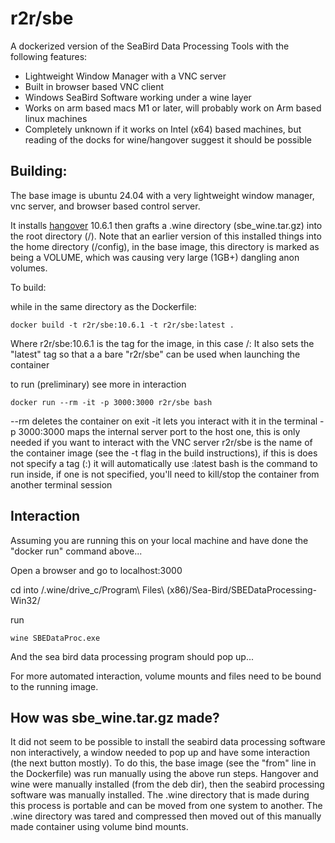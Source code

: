 # r2r/sbe
A dockerized version of the SeaBird Data Processing Tools with the following features:

* Lightweight Window Manager with a VNC server
* Built in browser based VNC client
* Windows SeaBird Software working under a wine layer
* Works on arm based macs M1 or later, will probably work on Arm based linux machines
* Completely unknown if it works on Intel (x64) based machines, but reading of the docks for wine/hangover suggest it should be possible

## Building:
The base image is ubuntu 24.04 with a very lightweight window manager, vnc server, and browser based control server.

It installs [hangover](https://github.com/AndreRH/hangover) 10.6.1  then grafts a .wine directory (sbe_wine.tar.gz) into the root directory (/).
Note that an earlier version of this installed things into the home directory (/config), in the base image, this directory is marked as being a VOLUME, which was causing very large (1GB+) dangling anon volumes.

To build:

while in the same directory as the Dockerfile:

```
docker build -t r2r/sbe:10.6.1 -t r2r/sbe:latest .
```
Where r2r/sbe:10.6.1 is the tag for the image, in this case <org>/<name>:<hangover version>
It also sets the "latest" tag so that a a bare "r2r/sbe" can be used
when launching the container

to run (preliminary) see more in interaction

```
docker run --rm -it -p 3000:3000 r2r/sbe bash
```

--rm deletes the container on exit
-it lets you interact with it in the terminal
-p 3000:3000 maps the internal server port to the host one, this is only needed if you want to interact with the VNC server
r2r/sbe is the name of the container image (see the -t flag in the build instructions), if this is does not specify a tag (:<something>) it will automatically use :latest
bash is the command to run inside, if one is not specified, you'll need to kill/stop the container from another terminal session

## Interaction
Assuming you are running this on your local machine and have done the "docker run" command above...

Open a browser and go to localhost:3000

cd into /.wine/drive_c/Program\ Files\ \(x86\)/Sea-Bird/SBEDataProcessing-Win32/

run
```
wine SBEDataProc.exe
```

And the sea bird data processing program should pop up...

For more automated interaction, volume mounts and files need to be bound to the running image.

## How was sbe_wine.tar.gz made?
It did not seem to be possible to install the seabird data processing software non interactively, a window needed to pop up and have some interaction (the next button mostly).
To do this, the base image (see the "from" line in the Dockerfile) was run manually using the above run steps.
Hangover and wine were manually installed (from the deb dir), then the seabird processing software was manually installed.
The .wine directory that is made during this process is portable and can be moved from one system to another.
The .wine directory was tared and compressed then moved out of this manually made container using volume bind mounts.